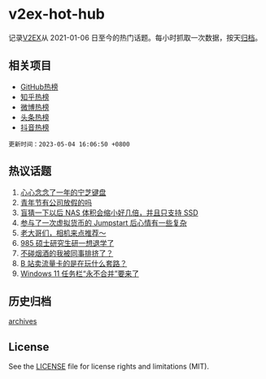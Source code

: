 # v2ex-hot-hub

 记录[V2EX](https://www.v2ex.com/)从 2021-01-06 日至今的热门话题。每小时抓取一次数据，按天[归档](archives)。
 
 ## 相关项目

- [GitHub热榜](https://github.com/it985/github-hot-hub)
- [知乎热榜](https://github.com/it985/zhihu-hot-hub)
- [微博热榜](https://github.com/it985/weibo-hot-hub)
- [头条热榜](https://github.com/it985/toutiao-hot-hub)
- [抖音热榜](https://github.com/it985/douyin-hot-hub)


 `更新时间：2023-05-04 16:06:50 +0800`

## 热议话题

1. [心心念念了一年的宁芝键盘](https://www.v2ex.com/t/937039)
1. [青年节有公司放假的吗](https://www.v2ex.com/t/937110)
1. [盲猜一下以后 NAS 体积会缩小好几倍，并且只支持 SSD](https://www.v2ex.com/t/937050)
1. [参与了一次虚拟货币的 Jumpstart 后心情有一些复杂](https://www.v2ex.com/t/937077)
1. [老大哥们，相机来点推荐～](https://www.v2ex.com/t/937144)
1. [985 硕士研究生研一想退学了](https://www.v2ex.com/t/937057)
1. [不碰烟酒的我被同事排挤了？](https://www.v2ex.com/t/937055)
1. [B 站卖流量卡的是在玩什么套路？](https://www.v2ex.com/t/937108)
1. [Windows 11 任务栏“永不合并”要来了](https://www.v2ex.com/t/937119)

## 历史归档

[archives](archives)

## License

See the [LICENSE](LICENSE) file for license rights and limitations (MIT).
